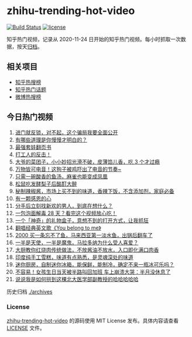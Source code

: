# zhihu-trending-hot-video

[![Build Status](https://github.com/justjavac/zhihu-trending-hot-video/workflows/ci/badge.svg?branch=master)](https://github.com/justjavac/zhihu-trending-hot-video/actions)
[![license](https://img.shields.io/github/license/justjavac/zhihu-trending-hot-video)](https://github.com/justjavac/zhihu-trending-hot-video/blob/master/LICENSE)

知乎热门视频，记录从 2020-11-24 日开始的知乎热门视频。每小时抓取一次数据，按天[归档](./archives)。

## 相关项目

- [知乎热搜榜](https://github.com/justjavac/zhihu-trending-top-search)
- [知乎热门话题](https://github.com/justjavac/zhihu-trending-hot-questions)
- [微博热搜榜](https://github.com/justjavac/weibo-trending-hot-search)

## 今日热门视频

<!-- BEGIN -->
<!-- 最后更新时间 Fri Nov 27 2020 13:07:28 GMT+0800 (CST) -->
1. [进门就反锁，对不起，这个骗局我要全面公开](https://www.zhihu.com/zvideo/1315310290762518528)
1. [有哪些道理是你慢慢才明白的？](https://www.zhihu.com/zvideo/1315380654163132416)
1. [最强套娃翻页书](https://www.zhihu.com/zvideo/1315323766876864512)
1. [打工人的反击！](https://www.zhihu.com/zvideo/1315377187353567232)
1. [大爷的菜团子，小小妙招光滑不破，皮薄馅儿香，吃 3 个才过瘾](https://www.zhihu.com/zvideo/1315320492828631040)
1. [万物皆可电音！这狗子被鸡吓出了电音的节奏~](https://www.zhihu.com/zvideo/1315280826024534016)
1. [只需一碗酸香的鱼汤，麻雀也能变成凤凰](https://www.zhihu.com/zvideo/1315345177818005504)
1. [松鼠吃发酵梨子后酩酊大醉](https://www.zhihu.com/zvideo/1314574931053273088)
1. [秘制辣椒酱，市场上买不到的味道，香辣下饭，不含添加剂，家庭必备](https://www.zhihu.com/zvideo/1313910078639054848)
1. [有一颗感恩的心](https://www.zhihu.com/zvideo/1315370946656256000)
1. [分手后立刻找新欢的男人，到底在想什么？](https://www.zhihu.com/zvideo/1315000171366424576)
1. [一包泡面解毒 28 天？看完这个视频放心吃！](https://www.zhihu.com/zvideo/1313128437830713344)
1. [一个「神奇」的礼物盒子，意想不到的打开方式，让我抓狂](https://www.zhihu.com/zvideo/1314896959414050816)
1. [翻唱经典英文歌《You belong to me》](https://www.zhihu.com/zvideo/1314910754974842880)
1. [2000 买一条忘不了鱼，马来西亚第一淡水鱼，出锅后翻车了](https://www.zhihu.com/zvideo/1315093227901419520)
1. [一半是天使，一半是魔鬼，马拉多纳为什么受人喜爱？](https://www.zhihu.com/zvideo/1315206067693932544)
1. [大厨教你红烧肉传统做法，不放酱油不放水，入口即化满口肉香](https://www.zhihu.com/zvideo/1315306228118638592)
1. [印度纯手工雪糕，味道有点熟悉，是灵魂深处的味道](https://www.zhihu.com/zvideo/1315358698051878912)
1. [迷你厨房，自制迷你冰箱，能保鲜，能制冷，确定不来一瓶冰可乐吗？](https://www.zhihu.com/zvideo/1315327067291635712)
1. [不容易！女孩生日当天被半路叫回加班 车上崩溃大哭：半月没休息了](https://www.zhihu.com/zvideo/1314967782501265408)
1. [说说我是如何拱到这棵北大医学部副教授的哈哈哈哈哈](https://www.zhihu.com/zvideo/1313900782228107264)
<!-- END -->

历史归档 [./archives](./archives)

### License

[zhihu-trending-hot-video](https://github.com/justjavac/zhihu-trending-hot-video) 的源码使用 MIT License 发布。具体内容请查看 [LICENSE](./LICENSE) 文件。
